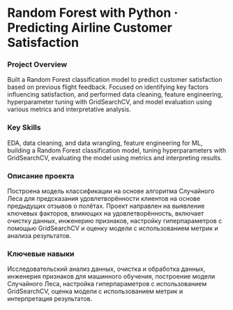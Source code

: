 # Random Forest with Python · Predicting Airline Customer Satisfaction

### Project Overview

Built a Random Forest classification model to predict customer satisfaction based on previous flight feedback. Focused on identifying key factors influencing satisfaction, and performed data cleaning, feature engineering, hyperparameter tuning with GridSearchCV, and model evaluation using various metrics and interpretative analysis.

### Key Skills

EDA, data cleaning, and data wrangling, feature engineering for ML, building a Random Forest classification model, tuning hyperparameters with GridSearchCV, evaluating the model using metrics and interpreting results.

### Описание проекта

Построена модель классификации на основе алгоритма Случайного Леса для предсказания удовлетворённости клиентов на основе предыдущих отзывов о полётах. Проект направлен на выявление ключевых факторов, влияющих на удовлетворённость, включает очистку данных, инженерию признаков, настройку гиперпараметров с помощью GridSearchCV и оценку модели с использованием метрик и анализа результатов.

### Ключевые навыки

Исследовательский анализ данных, очистка и обработка данных, инженерия признаков для машинного обучения, построение модели Случайного Леса, настройка гиперпараметров с использованием GridSearchCV, оценка модели с использованием метрик и интерпретация результатов.
